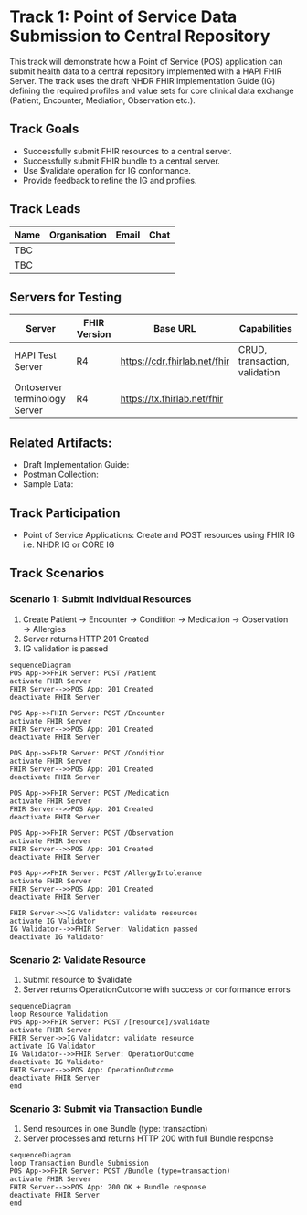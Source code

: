 # Track 1:  Point of Service Data Submission to Central Repository

This track will demonstrate how a Point of Service (POS) application can submit health data to a central repository implemented with a HAPI FHIR Server. The track uses the draft NHDR FHIR Implementation Guide (IG) defining the required profiles and value sets for core clinical data exchange (Patient, Encounter, Mediation, Observation etc.).

## Track Goals
* Successfully submit FHIR resources to a central server.
* Successfully submit FHIR bundle to a central server.
* Use $validate operation for IG conformance.
* Provide feedback to refine the IG and profiles.

## Track Leads

| Name  | Organisation    | Email         | Chat        |
|-----------------|-----------------|---------------|-------------|
| TBC      | | | |
| TBC      | | | |

## Servers for Testing

Server | FHIR Version | Base URL | Capabilities
|----------|-------------|---------|-------------|
HAPI Test Server | R4     | https://cdr.fhirlab.net/fhir | CRUD, transaction, validation
Ontoserver terminology Server | R4  | https://tx.fhirlab.net/fhir |   |

## Related Artifacts:
- Draft Implementation Guide: <!-- Insert NHDR FHIR IG link -->
- Postman Collection: <!-- Prepare and upload to GITHUB; Insert link -->
- Sample Data: <!-- Prepare and upload to GITHUB; Insert link -->

## Track Participation
- Point of Service Applications: Create and POST resources using FHIR IG i.e. NHDR IG or CORE IG

## Track Scenarios

### Scenario 1: Submit Individual Resources
1. Create Patient → Encounter → Condition → Medication → Observation → Allergies
2. Server returns HTTP 201 Created
3. IG validation is passed

```mermaid
sequenceDiagram
POS App->>FHIR Server: POST /Patient
activate FHIR Server
FHIR Server-->>POS App: 201 Created
deactivate FHIR Server

POS App->>FHIR Server: POST /Encounter
activate FHIR Server
FHIR Server-->>POS App: 201 Created
deactivate FHIR Server

POS App->>FHIR Server: POST /Condition
activate FHIR Server
FHIR Server-->>POS App: 201 Created
deactivate FHIR Server

POS App->>FHIR Server: POST /Medication
activate FHIR Server
FHIR Server-->>POS App: 201 Created
deactivate FHIR Server

POS App->>FHIR Server: POST /Observation
activate FHIR Server
FHIR Server-->>POS App: 201 Created
deactivate FHIR Server

POS App->>FHIR Server: POST /AllergyIntolerance
activate FHIR Server
FHIR Server-->>POS App: 201 Created
deactivate FHIR Server

FHIR Server->>IG Validator: validate resources
activate IG Validator
IG Validator-->>FHIR Server: Validation passed
deactivate IG Validator
```

### Scenario 2: Validate Resource
1. Submit resource to $validate
2. Server returns OperationOutcome with success or conformance errors

```mermaid
sequenceDiagram
loop Resource Validation
POS App->>FHIR Server: POST /[resource]/$validate
activate FHIR Server
FHIR Server->>IG Validator: validate resource
activate IG Validator
IG Validator-->>FHIR Server: OperationOutcome
deactivate IG Validator
FHIR Server-->>POS App: OperationOutcome
deactivate FHIR Server
end
```

### Scenario 3: Submit via Transaction Bundle
1. Send resources in one Bundle (type: transaction)
2. Server processes and returns HTTP 200 with full Bundle response

```mermaid
sequenceDiagram
loop Transaction Bundle Submission
POS App->>FHIR Server: POST /Bundle (type=transaction)
activate FHIR Server
FHIR Server-->>POS App: 200 OK + Bundle response
deactivate FHIR Server
end
```







